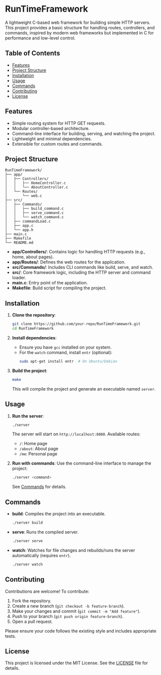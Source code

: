 # RunTimeFramework

A lightweight C-based web framework for building simple HTTP servers. This project provides a basic structure for handling routes, controllers, and commands, inspired by modern web frameworks but implemented in C for performance and low-level control.

## Table of Contents
- [Features](#features)
- [Project Structure](#project-structure)
- [Installation](#installation)
- [Usage](#usage)
- [Commands](#commands)
- [Contributing](#contributing)
- [License](#license)

## Features
- Simple routing system for HTTP GET requests.
- Modular controller-based architecture.
- Command-line interface for building, serving, and watching the project.
- Lightweight and minimal dependencies.
- Extensible for custom routes and commands.

## Project Structure
```
RunTimeFramework/
├── app/
│   ├── Controllers/
│   │   ├── HomeController.c
│   │   └── AboutController.c
│   └── Routes/
│       └── web.c
├── src/
│   ├── Commands/
│   │   ├── build_command.c
│   │   ├── serve_command.c
│   │   └── watch_command.c
│   ├── commandLoad.c
│   ├── app.c
│   └── app.h
├── main.c
├── Makefile
└── README.md
```

- **app/Controllers/**: Contains logic for handling HTTP requests (e.g., home, about pages).
- **app/Routes/**: Defines the web routes for the application.
- **src/Commands/**: Includes CLI commands like build, serve, and watch.
- **src/**: Core framework logic, including the HTTP server and command loader.
- **main.c**: Entry point of the application.
- **Makefile**: Build script for compiling the project.

## Installation
1. **Clone the repository**:
   ```bash
   git clone https://github.com/your-repo/RunTimeFramework.git
   cd RunTimeFramework
   ```

2. **Install dependencies**:
   - Ensure you have `gcc` installed on your system.
   - For the `watch` command, install `entr` (optional):
     ```bash
     sudo apt-get install entr  # On Ubuntu/Debian
     ```

3. **Build the project**:
   ```bash
   make
   ```
   This will compile the project and generate an executable named `server`.

## Usage
1. **Run the server**:
   ```bash
   ./server
   ```
   The server will start on `http://localhost:8080`. Available routes:
   - `/`: Home page
   - `/about`: About page
   - `/me`: Personal page

2. **Run with commands**:
   Use the command-line interface to manage the project:
   ```bash
   ./server <command>
   ```
   See [Commands](#commands) for details.

## Commands
- **build**: Compiles the project into an executable.
  ```bash
  ./server build
  ```
- **serve**: Runs the compiled server.
  ```bash
  ./server serve
  ```
- **watch**: Watches for file changes and rebuilds/runs the server automatically (requires `entr`).
  ```bash
  ./server watch
  ```

## Contributing
Contributions are welcome! To contribute:
1. Fork the repository.
2. Create a new branch (`git checkout -b feature-branch`).
3. Make your changes and commit (`git commit -m "Add feature"`).
4. Push to your branch (`git push origin feature-branch`).
5. Open a pull request.

Please ensure your code follows the existing style and includes appropriate tests.

## License
This project is licensed under the MIT License. See the [LICENSE](LICENSE) file for details.